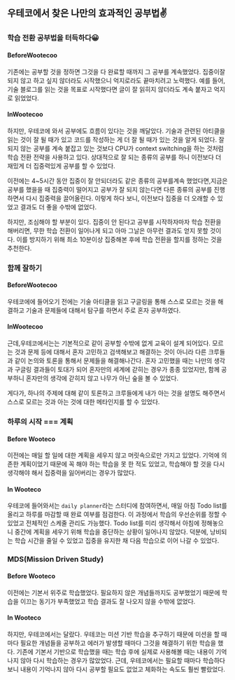 ## 우테코에서 찾은 나만의 효과적인 공부법✌

### 학습 전환 공부법을 터득하다😀

#### BeforeWootecoo

기존에는 공부할 것을 정하면 그것을 다 완료할 때까지 그 공부를 계속했었다. 집중이잘 되지 않고 하고 싶지 않더라도 시작했으니 억지로라도 끝마치려고 노력했다. 예를 들어, 기술 블로그를 읽는 것을 목표로 시작했다면 글이 잘 읽히지 않더라도 계속 붙자고 억지로 읽었었다.

#### InWootecoo

하지만, 우테코에 와서 공부에도 흐름이 있다는 것을 깨달았다. 기술과 관련된 아티클을 읽는 것이 잘 될 때가 있고 코드를 작성하는 게 더 잘 될 때가 있는 것을 알게 되었다. 잘 되지 않는 공부를 계속 붙잡고 있는 것보다 CPU가 context switching을 하는 것처럼 학습 전환 전략을 사용하고 있다. 상대적으로 잘 되는 종류의 공부를 하니 이전보다 더 재밌게 더 집중력있게 공부를 할 수 있었다.

이전에는 4~5시간 동안 집중이 잘 안되더라도 같은 종류의 공부를계속 했었다면,지금은 공부를 했을을 때 집중력이 떨어지고 공부가 잘 되지 않는다면 다른 종류의 공부를 진행하면서 다시 집중력을 끌어올린다. 이렇게 하다 보니, 이전보다 집중을 더 오래할 수 있었고 결과도 더 좋을 수밖에 없었다.

하지만, 조심해야 할 부분이 있다. 집중이 안 된다고 공부를 시작하자마자 학습 전환을 해버리면, 무한 학습 전환이 일어나게 되고 아마 그날은 아무런 결과도 얻지 못할 것이다. 이를 방지하기 위해 최소 10분이상 집중해본 후에 학습 전환을 할지를 정하는 것을 추천한다.

### 함께 잘하기

#### BeforeWootecoo

우테코에에 들어오기 전에는 기술 아티클을 읽고 구글링을 통해 스스로 모르는 것을 해결하고 기술과 문제들에 대해서 탐구를 하면서 주로 혼자 공부하였다.

#### InWootecoo

근데,우테코에서는는 기본적으로 같이 공부할 수밖에 없게 교육이 설계 되어있다. 모르는 것과 문제 등에 대해서 혼자 고민하고 검색해보고 해결하는 것이 아니라 다른 크루들과 같이 논의와 토론을 통해서 문제들을 해결해나간다. 혼자 고민했을 때는 나만의 생각과 구글링 결과들이 토대가 되어 혼자만의 세계에 갇히는 경우가 종종 있었지만, 함께 공부하니 혼자만의 생각에 갇히지 않고 나무가 아닌 숲을 볼 수 있었다.

게다가, 하나의 주제에 대해 같이 토론하고 크루들에게 내가 아는 것을 설명도 해주면서 스스로 모르는 것과 아는 것에 대한 메타인지를 할 수 있었다.

### 하루의 시작 === 계획

#### Before Wooteco

이전에는 매일 할 일에 대한 계획을 세우지 않고 머릿속으로만 가지고 있었다. 기억에 의존한 계획이었기 때문에 꼭 해야 하는 학습을 못 한 적도 있었고, 학습해야 할 것을 다시 생각해야 해서 집중력을 잃어버리는 경우가 많았다.

#### In Wooteco

우테코에 들어와서는 `daily planner`라는 스터디에 참여하면서, 매일 아침 Todo list를 올리고 하루를 마감할 때 완료 여부를 점검한다. 이 과정에서 학습의 우선순위를 정할 수 있었고 전체적인 스케줄 관리도 가능했다. Todo list를 미리 생각해서 아침에 정해놓으니 중간에 계획을 세우기 위해 학습을 중단하는 상황이 일어나지 않았다. 덕분에, 낭비되는 학습 시간을 줄일 수 있었고 집중을 유지한 채 다음 학습으로 이어 나갈 수 있었다.

### MDS(Mission Driven Study)

#### Before Wooteco

이전에는 기본서 위주로 학습했었다. 필요하지 않은 개념들까지도 공부했었기 때문에 학습을 이끄는 동기가 부족했었고 학습 결과도 잘 나오지 않을 수밖에 없었다.

#### In Wooteco

하지만, 우테코에서는 달랐다. 우테코는 미션 기반 학습을 추구하기 때문에 미션을 할 때마다 필요한 개념들을 공부하고 에러가 발생할 때마다 그것을 해결하기 위한 학습을 했다. 기존에 기본서 기반으로 학습했을 때는 학습 후에 실제로 사용해볼 때는 내용이 기억나지 않아 다시 학습하는 경우가 많았었다. 근데, 우테코에서는 필요할 때마다 학습하다 보니 내용이 기억나지 않아 다시 공부할 필요도 없었고 체화하는 속도도 훨씬 빨랐었다.
